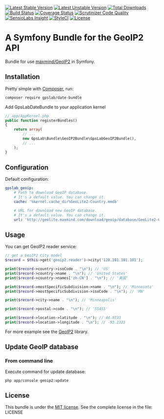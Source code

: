 [![Latest Stable Version](https://img.shields.io/packagist/v/gpslab/geoip2.svg?maxAge=3600&label=stable)](https://packagist.org/packages/gpslab/geoip2)
[![Latest Unstable Version](https://img.shields.io/packagist/vpre/gpslab/geoip2.svg?maxAge=3600&label=unstable)](https://packagist.org/packages/gpslab/geoip2)
[![Total Downloads](https://img.shields.io/packagist/dt/gpslab/geoip2.svg?maxAge=3600)](https://packagist.org/packages/gpslab/geoip2)
[![Build Status](https://img.shields.io/travis/gpslab/geoip2.svg?maxAge=3600)](https://travis-ci.org/gpslab/geoip2)
[![Coverage Status](https://img.shields.io/coveralls/gpslab/geoip2.svg?maxAge=3600)](https://coveralls.io/github/gpslab/geoip2?branch=master)
[![Scrutinizer Code Quality](https://img.shields.io/scrutinizer/g/gpslab/geoip2.svg?maxAge=3600)](https://scrutinizer-ci.com/g/gpslab/geoip2/?branch=master)
[![SensioLabs Insight](https://img.shields.io/sensiolabs/i/21b2bef1-ea4f-4fe9-a82a-dc5e70616b66.svg?maxAge=3600&label=SLInsight)](https://insight.sensiolabs.com/projects/21b2bef1-ea4f-4fe9-a82a-dc5e70616b66)
[![StyleCI](https://styleci.io/repos/79822037/shield?branch=master)](https://styleci.io/repos/79822037)
[![License](https://img.shields.io/packagist/l/gpslab/geoip2.svg?maxAge=3600)](https://github.com/gpslab/geoip2)

A Symfony Bundle for the GeoIP2 API
====================================

Bundle for use [maxmind/GeoIP2](https://github.com/maxmind/GeoIP2-php) in Symfony.

## Installation

Pretty simple with [Composer](http://packagist.org), run:

```sh
composer require gpslab/date-bundle
```

Add GpsLabDateBundle to your application kernel

```php
// app/AppKernel.php
public function registerBundles()
{
    return array(
        // ...
        new GpsLab\Bundle\GeoIP2Bundle\GpsLabGeoIP2Bundle(),
        // ...
    );
}
```

## Configuration

Default configuration:

```yml
gpslab_geoip:
    # Path to download GeoIP database.
    # It's a default value. You can change it.
    cache: '%kernel.cache_dir%GeoLite2-Country.mmdb'

    # URL for download new GeoIP database.
    # It's a default value. You can change it.
    url: 'http://geolite.maxmind.com/download/geoip/database/GeoLite2-Country.mmdb.gz'
```

## Usage

You can get GeoIP2 reader service:

```php
// get a GeoIP2 City model
$record = $this->get('geoip2.reader')->city('128.101.101.101');

print($record->country->isoCode . "\n"); // 'US'
print($record->country->name . "\n"); // 'United States'
print($record->country->names['zh-CN'] . "\n"); // '美国'

print($record->mostSpecificSubdivision->name . "\n"); // 'Minnesota'
print($record->mostSpecificSubdivision->isoCode . "\n"); // 'MN'

print($record->city->name . "\n"); // 'Minneapolis'

print($record->postal->code . "\n"); // '55455'

print($record->location->latitude . "\n"); // 44.9733
print($record->location->longitude . "\n"); // -93.2323
```

For more example see the [GeoIP2](https://github.com/maxmind/GeoIP2-php) library.

## Update GeoIP database

### From command line

Execute command for update database:

```
php app/console geoip2:update
```

## License

This bundle is under the [MIT license](http://opensource.org/licenses/MIT). See the complete license in the file: LICENSE
